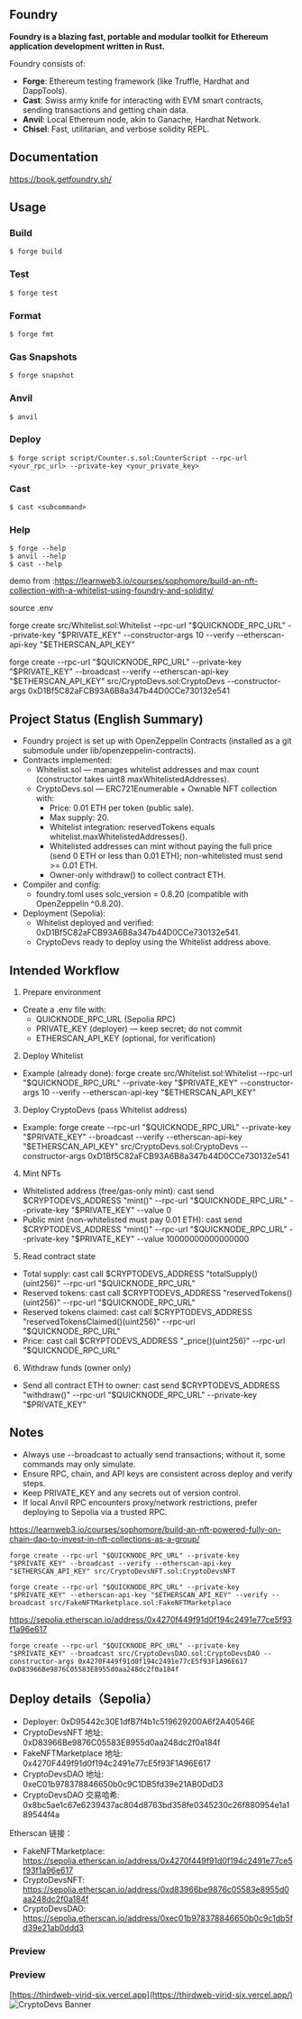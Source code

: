 ## Foundry

**Foundry is a blazing fast, portable and modular toolkit for Ethereum application development written in Rust.**

Foundry consists of:

- **Forge**: Ethereum testing framework (like Truffle, Hardhat and DappTools).
- **Cast**: Swiss army knife for interacting with EVM smart contracts, sending transactions and getting chain data.
- **Anvil**: Local Ethereum node, akin to Ganache, Hardhat Network.
- **Chisel**: Fast, utilitarian, and verbose solidity REPL.

## Documentation

https://book.getfoundry.sh/

## Usage

### Build

```shell
$ forge build
```

### Test

```shell
$ forge test
```

### Format

```shell
$ forge fmt
```

### Gas Snapshots

```shell
$ forge snapshot
```

### Anvil

```shell
$ anvil
```

### Deploy

```shell
$ forge script script/Counter.s.sol:CounterScript --rpc-url <your_rpc_url> --private-key <your_private_key>
```

### Cast

```shell
$ cast <subcommand>
```

### Help

```shell
$ forge --help
$ anvil --help
$ cast --help
```

demo from :https://learnweb3.io/courses/sophomore/build-an-nft-collection-with-a-whitelist-using-foundry-and-solidity/


source .env

forge create src/Whitelist.sol:Whitelist --rpc-url "$QUICKNODE_RPC_URL" --private-key "$PRIVATE_KEY" --constructor-args 10 --verify --etherscan-api-key "$ETHERSCAN_API_KEY"

forge create --rpc-url "$QUICKNODE_RPC_URL" --private-key "$PRIVATE_KEY" --broadcast --verify --etherscan-api-key "$ETHERSCAN_API_KEY" src/CryptoDevs.sol:CryptoDevs --constructor-args 0xD1Bf5C82aFCB93A6B8a347b44D0CCe730132e541


## Project Status (English Summary)

- Foundry project is set up with OpenZeppelin Contracts (installed as a git submodule under lib/openzeppelin-contracts).
- Contracts implemented:
  - Whitelist.sol — manages whitelist addresses and max count (constructor takes uint8 maxWhitelistedAddresses).
  - CryptoDevs.sol — ERC721Enumerable + Ownable NFT collection with:
    - Price: 0.01 ETH per token (public sale).
    - Max supply: 20.
    - Whitelist integration: reservedTokens equals whitelist.maxWhitelistedAddresses().
    - Whitelisted addresses can mint without paying the full price (send 0 ETH or less than 0.01 ETH); non-whitelisted must send >= 0.01 ETH.
    - Owner-only withdraw() to collect contract ETH.
- Compiler and config:
  - foundry.toml uses solc_version = 0.8.20 (compatible with OpenZeppelin ^0.8.20).
- Deployment (Sepolia):
  - Whitelist deployed and verified: 0xD1Bf5C82aFCB93A6B8a347b44D0CCe730132e541.
  - CryptoDevs ready to deploy using the Whitelist address above.

## Intended Workflow

1) Prepare environment
- Create a .env file with:
  - QUICKNODE_RPC_URL (Sepolia RPC)
  - PRIVATE_KEY (deployer) — keep secret; do not commit
  - ETHERSCAN_API_KEY (optional, for verification)

2) Deploy Whitelist
- Example (already done):
  forge create src/Whitelist.sol:Whitelist --rpc-url "$QUICKNODE_RPC_URL" --private-key "$PRIVATE_KEY" --constructor-args 10 --verify --etherscan-api-key "$ETHERSCAN_API_KEY"

3) Deploy CryptoDevs (pass Whitelist address)
- Example:
  forge create --rpc-url "$QUICKNODE_RPC_URL" --private-key "$PRIVATE_KEY" --broadcast --verify --etherscan-api-key "$ETHERSCAN_API_KEY" src/CryptoDevs.sol:CryptoDevs --constructor-args 0xD1Bf5C82aFCB93A6B8a347b44D0CCe730132e541

4) Mint NFTs
- Whitelisted address (free/gas-only mint):
  cast send $CRYPTODEVS_ADDRESS "mint()" --rpc-url "$QUICKNODE_RPC_URL" --private-key "$PRIVATE_KEY" --value 0
- Public mint (non-whitelisted must pay 0.01 ETH):
  cast send $CRYPTODEVS_ADDRESS "mint()" --rpc-url "$QUICKNODE_RPC_URL" --private-key "$PRIVATE_KEY" --value 10000000000000000

5) Read contract state
- Total supply:
  cast call $CRYPTODEVS_ADDRESS "totalSupply()(uint256)" --rpc-url "$QUICKNODE_RPC_URL"
- Reserved tokens:
  cast call $CRYPTODEVS_ADDRESS "reservedTokens()(uint256)" --rpc-url "$QUICKNODE_RPC_URL"
- Reserved tokens claimed:
  cast call $CRYPTODEVS_ADDRESS "reservedTokensClaimed()(uint256)" --rpc-url "$QUICKNODE_RPC_URL"
- Price:
  cast call $CRYPTODEVS_ADDRESS "_price()(uint256)" --rpc-url "$QUICKNODE_RPC_URL"

6) Withdraw funds (owner only)
- Send all contract ETH to owner:
  cast send $CRYPTODEVS_ADDRESS "withdraw()" --rpc-url "$QUICKNODE_RPC_URL" --private-key "$PRIVATE_KEY"

## Notes
- Always use --broadcast to actually send transactions; without it, some commands may only simulate.
- Ensure RPC, chain, and API keys are consistent across deploy and verify steps.
- Keep PRIVATE_KEY and any secrets out of version control.
- If local Anvil RPC encounters proxy/network restrictions, prefer deploying to Sepolia via a trusted RPC.



https://learnweb3.io/courses/sophomore/build-an-nft-powered-fully-on-chain-dao-to-invest-in-nft-collections-as-a-group/

```
forge create --rpc-url "$QUICKNODE_RPC_URL" --private-key "$PRIVATE_KEY" --broadcast --verify --etherscan-api-key "$ETHERSCAN_API_KEY" src/CryptoDevsNFT.sol:CryptoDevsNFT 
```
```
forge create --rpc-url "$QUICKNODE_RPC_URL" --private-key "$PRIVATE_KEY" --etherscan-api-key "$ETHERSCAN_API_KEY" --verify --broadcast src/FakeNFTMarketplace.sol:FakeNFTMarketplace
```

https://sepolia.etherscan.io/address/0x4270f449f91d0f194c2491e77ce5f93f1a96e617


```
forge create --rpc-url "$QUICKNODE_RPC_URL" --private-key "$PRIVATE_KEY" --broadcast src/CryptoDevsDAO.sol:CryptoDevsDAO --constructor-args 0x4270F449f91d0f194c2491e77cE5f93F1A96E617 0xD83966Be9876C05583E8955d0aa248dc2f0a184f 
```

## Deploy details（Sepolia）

- Deployer: 0xD95442c30E1dfB7f4b1c519629200A6f2A40546E
- CryptoDevsNFT 地址: 0xD83966Be9876C05583E8955d0aa248dc2f0a184f
- FakeNFTMarketplace 地址: 0x4270F449f91d0f194c2491e77cE5f93F1A96E617
- CryptoDevsDAO 地址: 0xeC01b978378846650b0c9C1DB5fd39e21AB0DdD3
- CryptoDevsDAO 交易哈希: 0x8bc5ae1c67e6239437ac804d8763bd358fe0345230c26f880954e1a189544f4a

Etherscan 链接：
- FakeNFTMarketplace: https://sepolia.etherscan.io/address/0x4270f449f91d0f194c2491e77ce5f93f1a96e617
- CryptoDevsNFT: https://sepolia.etherscan.io/address/0xd83966be9876c05583e8955d0aa248dc2f0a184f
- CryptoDevsDAO: https://sepolia.etherscan.io/address/0xec01b978378846650b0c9c1db5fd39e21ab0ddd3

### Preview
### Preview
[https://thirdweb-virid-six.vercel.app](https://thirdweb-virid-six.vercel.app/)
![CryptoDevs Banner](./assets/3efcfb03-0524-4256-9773-f63dd46f7b10.png)
